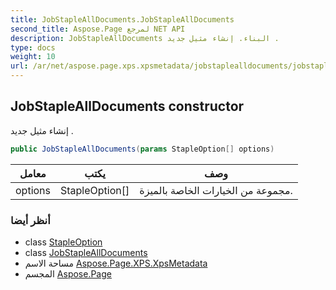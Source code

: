 ```yaml
---
title: JobStapleAllDocuments.JobStapleAllDocuments
second_title: Aspose.Page لمرجع NET API
description: JobStapleAllDocuments البناء. إنشاء مثيل جديد .
type: docs
weight: 10
url: /ar/net/aspose.page.xps.xpsmetadata/jobstaplealldocuments/jobstaplealldocuments/
---
```

## JobStapleAllDocuments constructor

إنشاء مثيل جديد .

```csharp
public JobStapleAllDocuments(params StapleOption[] options)
```

| معامل | يكتب | وصف |
| --- | --- | --- |
| options | StapleOption[] | مجموعة من الخيارات الخاصة بالميزة. |

### أنظر أيضا

* class [StapleOption](../../staple.stapleoption/)
* class [JobStapleAllDocuments](../)
* مساحة الاسم [Aspose.Page.XPS.XpsMetadata](../../jobstaplealldocuments/)
* المجسم [Aspose.Page](../../../)


